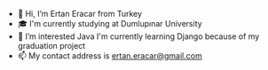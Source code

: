 - 👋 Hi, I’m Ertan Eracar from Turkey 
- 🎓 I'm currently studying at Dumlupınar University 
- 👀 I’m interested Java 
      I'm currently learning Django because of my graduation project
- 📫 My contact address is ertan.eracar@gmail.com

